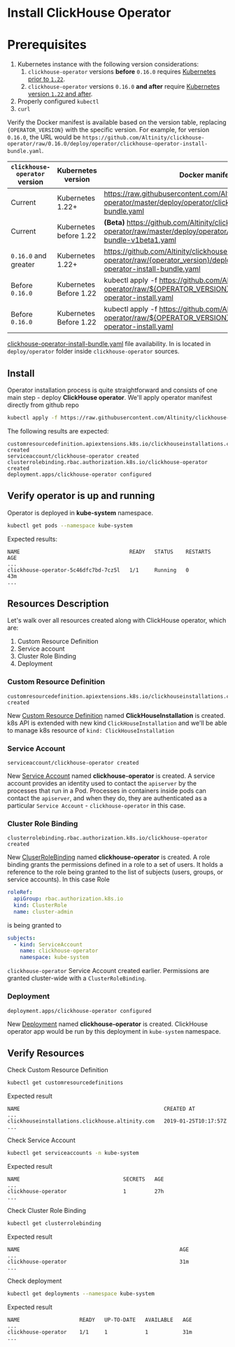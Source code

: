 # Install ClickHouse Operator

# Prerequisites

1. Kubernetes instance with the following version considerations:
    1. `clickhouse-operator` versions **before** `0.16.0` requires [Kubernetes prior to `1.22`](https://kubernetes.io/releases/).
    1. `clickhouse-operator` versions `0.16.0` **and after** require [Kubernetes version `1.22` and after](https://kubernetes.io/releases/).
1. Properly configured `kubectl`
1. `curl`

Verify the Docker manifest is available based on the version table, replacing `{OPERATOR_VERSION}` with the specific version.  For example, for version `0.16.0`, the URL would be `https://github.com/Altinity/clickhouse-operator/raw/0.16.0/deploy/operator/clickhouse-operator-install-bundle.yaml`.

| `clickhouse-operator` version | Kubernetes version | Docker manifest URL |
|---|---|---|
| Current | Kubernetes 1.22+ | https://raw.githubusercontent.com/Altinity/clickhouse-operator/master/deploy/operator/clickhouse-operator-install-bundle.yaml |
| Current | Kubernetes before 1.22 | **(Beta)** https://github.com/Altinity/clickhouse-operator/raw/master/deploy/operator/clickhouse-operator-install-bundle-v1beta1.yaml |
| `0.16.0` and greater | Kubernetes 1.22+ | https://github.com/Altinity/clickhouse-operator/raw/{operator_version}/deploy/operator/clickhouse-operator-install-bundle.yaml |
| Before `0.16.0` | Kubernetes Before 1.22 | kubectl apply -f  https://github.com/Altinity/clickhouse-operator/raw/${OPERATOR_VERSION}/deploy/operator/clickhouse-operator-install.yaml |
| Before `0.16.0` | Kubernetes Before 1.22 | kubectl apply -f  https://github.com/Altinity/clickhouse-operator/raw/${OPERATOR_VERSION}/deploy/operator/clickhouse-operator-install.yaml |

[clickhouse-operator-install-bundle.yaml][clickhouse-operator-install-bundle.yaml] file availability.
In is located in `deploy/operator` folder inside `clickhouse-operator` sources.

## Install

Operator installation process is quite straightforward and consists of one main step - deploy **ClickHouse operator**.
We'll apply operator manifest directly from github repo
```bash
kubectl apply -f https://raw.githubusercontent.com/Altinity/clickhouse-operator/master/deploy/operator/clickhouse-operator-install-bundle.yaml
```

The following results are expected:
```text
customresourcedefinition.apiextensions.k8s.io/clickhouseinstallations.clickhouse.altinity.com created
serviceaccount/clickhouse-operator created
clusterrolebinding.rbac.authorization.k8s.io/clickhouse-operator created
deployment.apps/clickhouse-operator configured
```

## Verify operator is up and running

Operator is deployed in **kube-system** namespace.

```bash
kubectl get pods --namespace kube-system
```

Expected results:
```text
NAME                                   READY   STATUS    RESTARTS   AGE
...
clickhouse-operator-5c46dfc7bd-7cz5l   1/1     Running   0          43m
...
```


## Resources Description

Let's walk over all resources created along with ClickHouse operator, which are:
1. Custom Resource Definition
1. Service account
1. Cluster Role Binding
1. Deployment


### Custom Resource Definition
```text
customresourcedefinition.apiextensions.k8s.io/clickhouseinstallations.clickhouse.altinity.com created
```
New [Custom Resource Definition][customresourcedefinitions] named **ClickHouseInstallation** is created.
k8s API is extended with new kind `ClickHouseInstallation` and we'll be able to manage k8s resource of `kind: ClickHouseInstallation`

### Service Account
```text
serviceaccount/clickhouse-operator created
```
New [Service Account][configure-service-account] named **clickhouse-operator** is created.
A service account provides an identity used to contact the `apiserver` by the processes that run in a Pod. 
Processes in containers inside pods can contact the `apiserver`, and when they do, they are authenticated as a particular `Service Account` - `clickhouse-operator` in this case.

### Cluster Role Binding
```text
clusterrolebinding.rbac.authorization.k8s.io/clickhouse-operator created
```
New [CluserRoleBinding][rolebinding-and-clusterrolebinding] named **clickhouse-operator** is created.
A role binding grants the permissions defined in a role to a set of users. 
It holds a reference to the role being granted to the list of subjects (users, groups, or service accounts).
In this case Role
```yaml
roleRef:
  apiGroup: rbac.authorization.k8s.io
  kind: ClusterRole
  name: cluster-admin
``` 
is being granted to
```yaml
subjects:
  - kind: ServiceAccount
    name: clickhouse-operator
    namespace: kube-system
```
`clickhouse-operator` Service Account created earlier.
Permissions are granted cluster-wide with a `ClusterRoleBinding`.

### Deployment
```text
deployment.apps/clickhouse-operator configured
```
New [Deployment][deployment] named **clickhouse-operator** is created. 
ClickHouse operator app would be run by this deployment in `kube-system` namespace.

## Verify Resources

Check Custom Resource Definition
```bash
kubectl get customresourcedefinitions
```
Expected result
```text
NAME                                              CREATED AT
...
clickhouseinstallations.clickhouse.altinity.com   2019-01-25T10:17:57Z
...
```

Check Service Account
```bash
kubectl get serviceaccounts -n kube-system
```
Expected result
```text
NAME                                 SECRETS   AGE
...
clickhouse-operator                  1         27h
...
```

Check Cluster Role Binding
```bash
kubectl get clusterrolebinding
```
Expected result
```text
NAME                                                   AGE
...
clickhouse-operator                                    31m
...

```
Check deployment
```bash
kubectl get deployments --namespace kube-system
```
Expected result
```text
NAME                   READY   UP-TO-DATE   AVAILABLE   AGE
...
clickhouse-operator    1/1     1            1           31m
...

```

[clickhouse-operator-install-bundle.yaml]: ../deploy/operator/clickhouse-operator-install-bundle.yaml
[customresourcedefinitions]: https://kubernetes.io/docs/concepts/extend-kubernetes/api-extension/custom-resources/#customresourcedefinitions
[configure-service-account]: https://kubernetes.io/docs/tasks/configure-pod-container/configure-service-account/
[rolebinding-and-clusterrolebinding]: https://kubernetes.io/docs/reference/access-authn-authz/rbac/#rolebinding-and-clusterrolebinding
[deployment]: https://kubernetes.io/docs/concepts/workloads/controllers/deployment/
